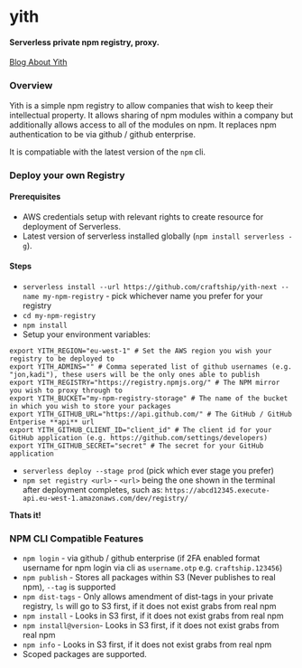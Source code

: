 # yith
#### Serverless private npm registry, proxy.

[Blog About Yith](https://craftship.io/open/source/serverless/private/npm/registry/yith/2016/09/26/serverless-yith.html)

### Overview
Yith is a simple npm registry to allow companies that wish to
keep their intellectual property.  It allows sharing of npm modules
within a company but additionally allows access to all of the
modules on npm.  It replaces npm authentication to be via github / github
enterprise.

It is compatiable with the latest version of the `npm` cli.

### Deploy your own Registry

#### Prerequisites
* AWS credentials setup with relevant rights to create resource for deployment of Serverless.
* Latest version of serverless installed globally (`npm install serverless -g`).

#### Steps
* `serverless install --url https://github.com/craftship/yith-next --name my-npm-registry` - pick whichever name you prefer for your registry
* `cd my-npm-registry`
* `npm install`
* Setup your environment variables:
```
export YITH_REGION="eu-west-1" # Set the AWS region you wish your registry to be deployed to
export YITH_ADMINS="" # Comma seperated list of github usernames (e.g. "jon,kadi"), these users will be the only ones able to publish
export YITH_REGISTRY="https://registry.npmjs.org/" # The NPM mirror you wish to proxy through to
export YITH_BUCKET="my-npm-registry-storage" # The name of the bucket in which you wish to store your packages
export YITH_GITHUB_URL="https://api.github.com/" # The GitHub / GitHub Entperise **api** url
export YITH_GITHUB_CLIENT_ID="client_id" # The client id for your GitHub application (e.g. https://github.com/settings/developers)
export YITH_GITHUB_SECRET="secret" # The secret for your GitHub application
```
* `serverless deploy --stage prod` (pick which ever stage you prefer)
* `npm set registry <url>` - `<url>` being the one shown in the terminal after deployment completes, such as:
`https://abcd12345.execute-api.eu-west-1.amazonaws.com/dev/registry/`

**Thats it!**

### NPM CLI Compatible Features
* `npm login` - via github / github enterprise (if 2FA enabled format username for npm login via cli as `username.otp` e.g. `craftship.123456`)
* `npm publish` - Stores all packages within S3 (Never publishes to real npm), `--tag` is supported
* `npm dist-tags` - Only allows amendment of dist-tags in your private registry, `ls` will go to S3 first, if it does not exist grabs from real npm
* `npm install` - Looks in S3 first, if it does not exist grabs from real npm
* `npm install@version`- Looks in S3 first, if it does not exist grabs from real npm
* `npm info` - Looks in S3 first, if it does not exist grabs from real npm
* Scoped packages are supported.
